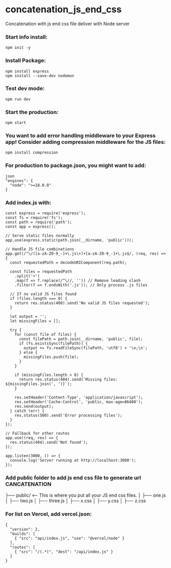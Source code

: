 # concatenation_js_end_css
Concatenation with js end css file deliver with Node server


### Start info install:
````
npm init -y
````
### Install Package:
````
npm install express
npm install --save-dev nodemon

````
### Test dev mode:
````
npm run dev
````
### Start the production:
````
npm start
````

### You want to add error handling middleware to your Express app! Consider adding compression middleware for the JS files:
````
npm install compression
````
### For production to package.json, you might want to add:
````
json
"engines": {
  "node": ">=18.0.0"
}
````

### Add index.js with:
````
const express = require('express');
const fs = require('fs');
const path = require('path');
const app = express();

// Serve static files normally
app.use(express.static(path.join(__dirname, 'public')));

// Handle JS file combinations
app.get(/^\/([a-zA-Z0-9_-]+\.js\+)+[a-zA-Z0-9_-]+\.js$/, (req, res) => {
  const requestedPath = decodeURIComponent(req.path);
  
  const files = requestedPath
    .split('+')
    .map(f => f.replace(/^\//, '')) // Remove leading slash
    .filter(f => f.endsWith('.js')); // Only process .js files

  // If no valid JS files found
  if (files.length === 0) {
    return res.status(400).send('No valid JS files requested');
  }

  let output = '';
  let missingFiles = [];

  try {
    for (const file of files) {
      const filePath = path.join(__dirname, 'public', file);
      if (fs.existsSync(filePath)) {
        output += fs.readFileSync(filePath, 'utf8') + '\n;\n';
      } else {
        missingFiles.push(file);
      }
    }

    if (missingFiles.length > 0) {
      return res.status(404).send(`Missing files: ${missingFiles.join(', ')}`);
    }

    res.setHeader('Content-Type', 'application/javascript');
    res.setHeader('Cache-Control', 'public, max-age=86400');
    res.send(output);
  } catch (err) {
    res.status(500).send('Error processing files');
  }
});

// Fallback for other routes
app.use((req, res) => {
  res.status(404).send('Not found');
});

app.listen(3000, () => {
  console.log('Server running at http://localhost:3000');
});

````

### Add public folder to add js end css file to generate url CANCATENATION

├── public/                <-- This is where you put all your JS end css files.
│   ├── one.js
│   ├── two.js
│   ├── three.js
│   ├── x.css
│   ├── y.css
│   ├── z.css



### For list on Vercel, add vercel.json:
````
{
  "version": 2,
  "builds": [
    { "src": "api/index.js", "use": "@vercel/node" }
  ],
  "routes": [
    { "src": "/(.*)", "dest": "/api/index.js" }
  ]
}
````